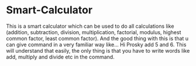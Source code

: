 # Smart-Calculator
 This is a smart calculator which can be used to do all calculations like (addition, subtraction, division, multiplication, factorial, modulus, highest common factor, least common factor). And the good thing with this is that u can give command in a very familiar way like... Hi Prosky add 5 and 6. This will understand that easily, the only thing is that you have to write words like add, multiply and divide etc in the command.
